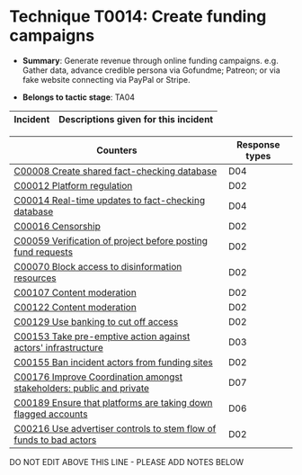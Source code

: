 # Technique T0014: Create funding campaigns

* **Summary**: Generate revenue through online funding campaigns. e.g. Gather data, advance credible persona via Gofundme; Patreon; or via fake website connecting via PayPal or Stripe.

* **Belongs to tactic stage**: TA04


| Incident | Descriptions given for this incident |
| -------- | -------------------- |



| Counters | Response types |
| -------- | -------------- |
| [C00008 Create shared fact-checking database](../counters/C00008.md) | D04 |
| [C00012 Platform regulation](../counters/C00012.md) | D02 |
| [C00014 Real-time updates to fact-checking database](../counters/C00014.md) | D04 |
| [C00016 Censorship](../counters/C00016.md) | D02 |
| [C00059 Verification of project before posting fund requests](../counters/C00059.md) | D02 |
| [C00070 Block access to disinformation resources](../counters/C00070.md) | D02 |
| [C00107 Content moderation](../counters/C00107.md) | D02 |
| [C00122 Content moderation](../counters/C00122.md) | D02 |
| [C00129 Use banking to cut off access ](../counters/C00129.md) | D02 |
| [C00153 Take pre-emptive action against actors' infrastructure](../counters/C00153.md) | D03 |
| [C00155 Ban incident actors from funding sites](../counters/C00155.md) | D02 |
| [C00176 Improve Coordination amongst stakeholders: public and private](../counters/C00176.md) | D07 |
| [C00189 Ensure that platforms are taking down flagged accounts](../counters/C00189.md) | D06 |
| [C00216 Use advertiser controls to stem flow of funds to bad actors](../counters/C00216.md) | D02 |


DO NOT EDIT ABOVE THIS LINE - PLEASE ADD NOTES BELOW